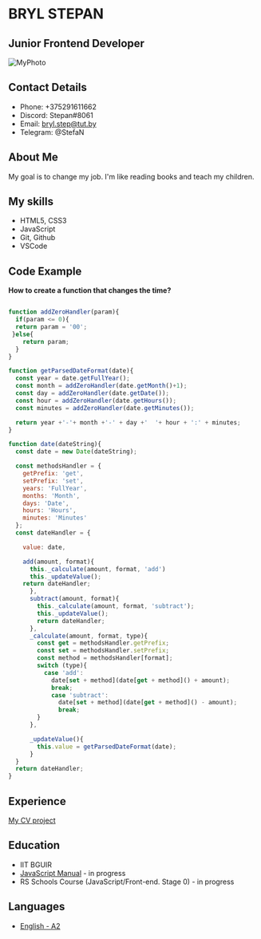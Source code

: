 # BRYL STEPAN

## Junior Frontend Developer

![MyPhoto](https://avatars.githubusercontent.com/u/53449161?s=400&u=562212b5eaff664f958aa78e1f3f2f49eb0efd89&v=4)

## Contact Details

* Phone: +375291611662
* Discord: Stepan#8061
* Email: bryl.step@tut.by
* Telegram: @StefaN

## About Me

My goal is to change my job.
 I'm like reading books and teach my children.

## My skills

* HTML5, CSS3
* JavaScript
* Git, Github
* VSCode

## Code Example

**How to create a function that changes the time?**

```javascript

function addZeroHandler(param){
  if(param <= 0){
  return param = '00';
 }else{
    return param;
  }
}

function getParsedDateFormat(date){
  const year = date.getFullYear();
  const month = addZeroHandler(date.getMonth()+1);
  const day = addZeroHandler(date.getDate());
  const hour = addZeroHandler(date.getHours());
  const minutes = addZeroHandler(date.getMinutes());

  return year +'-'+ month +'-' + day +'  '+ hour + ':' + minutes;
}

function date(dateString){
  const date = new Date(dateString);

  const methodsHandler = {
    getPrefix: 'get',
    setPrefix: 'set',
    years: 'FullYear',
    months: 'Month',
    days: 'Date',
    hours: 'Hours',
    minutes: 'Minutes' 
  };
  const dateHandler = {

    value: date,

    add(amount, format){
      this._calculate(amount, format, 'add')
      this._updateValue();
    return dateHandler;
      },
      subtract(amount, format){
        this._calculate(amount, format, 'subtract');
        this._updateValue();
        return dateHandler;
      },
      _calculate(amount, format, type){
        const get = methodsHandler.getPrefix;
        const set = methodsHandler.setPrefix;
        const method = methodsHandler[format];
        switch (type){
          case 'add':
            date[set + method](date[get + method]() + amount);
            break;
            case 'subtract':
              date[set + method](date[get + method]() - amount);
              break;
        }
      },

      _updateValue(){
        this.value = getParsedDateFormat(date);
      }
  }
  return dateHandler;
}
```

## Experience

[My CV project](https://github.com/Stepan82-st/rsschool-cv/)

## Education

* IIT BGUIR
* [JavaScript Manual](https://learn.javascript.ru/) -  in progress
* RS Schools Course (JavaScript/Front-end. Stage 0) -  in progress

## Languages

* [English - A2](https://drive.google.com/file/d/1a4bSSkmIRgxVBz481DYBhMMv1zVB4L_1/view?usp=sharing)
